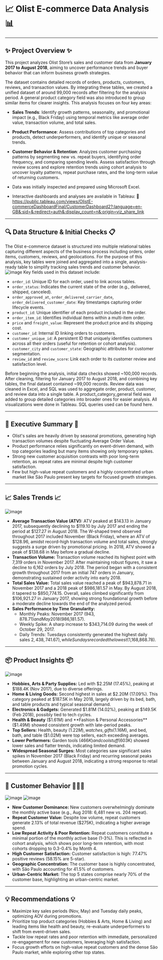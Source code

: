 # 📈 Olist E-commerce Data Analysis 📊

---

## ✨ Project Overview ✨

This project analyzes Olist Store’s sales and customer data from **January 2017 to August 2018**, aiming to uncover performance trends and buyer behavior that can inform business growth strategies.

The dataset contains detailed records of orders, products, customers, reviews, and transaction values. By integrating these tables, we created a unified dataset of around 99,000 records after filtering for the analysis period. A general product category field was also introduced to group similar items for clearer insights. This analysis focuses on four key areas:
* **Sales Trends**: Identify growth patterns, seasonality, and promotional impact (e.g., Black Friday) using temporal metrics like average order value, transaction volume, and total sales.
* **Product Performance**: Assess contributions of top categories and products, detect underperformers, and identify unique or seasonal trends.
* **Customer Behavior & Retention**: Analyzes customer purchasing patterns by segmenting new vs. repeat buyers, identifying order frequency, and comparing spending levels. Assess satisfaction through review scores and explore retention trends using cohort analysis to uncover loyalty patterns, repeat purchase rates, and the long-term value of returning customers.

* Data was initially inspected and prepared using Microsoft Excel.
* Interactive dashboards and analyses are available in Tableau: 🔗 https://public.tableau.com/views/OlistE-commerceDashboardFinal/CustomerDashboard2?:language=en-GB&:sid=&:redirect=auth&:display_count=n&:origin=viz_share_link

---

## 🔍 Data Structure & Initial Checks 📋

The Olist e-commerce dataset is structured into multiple relational tables capturing different aspects of the business process including orders, order items, customers, reviews, and geolocations. For the purpose of this analysis, key tables were joined and aggregated into a single, analysis-ready table to simplify tracking sales trends and customer behavior.
![image](https://github.com/user-attachments/assets/8aa2551b-d973-4daf-9602-1881825ae8e4)
Key fields used in this dataset include:

* `order_id`: Unique ID for each order, used to link across tables.
* `order_status`: Indicates the current state of the order (e.g., delivered, shipped, canceled).
* `order_approved_at`, `order_delivered_carrier_date`, `order_delivered_customer_date`: Key timestamps capturing order lifecycle events.
* `product_id`: Unique identifier of each product included in the order.
* `order_item_id`: Identifies individual items within a multi-item order.
* `price` and `freight_value`: Represent the product price and its shipping cost.
* `customer_id`: Internal ID linking orders to customers.
* `customer_unique_id`: A persistent ID that uniquely identifies customers across all their orders (useful for retention or cohort analysis).
* `customer_city` and `customer_state`: Geographic attributes for customer segmentation.
* `review_id` and `review_score`: Link each order to its customer review and satisfaction level.

Before beginning the analysis, initial data checks showed ~100,000 records. After cleaning, filtering for January 2017 to August 2018, and combining key tables, the final dataset contained ~99,000 records. Review data was cleaned in Excel, and SQL was used to aggregate order, product, customer, and review data into a single table. A product_category_general field was added to group detailed categories into broader ones for easier analysis. All visualizations were done in Tableau. SQL queries used can be found here.

---

## 🌟 Executive Summary 🌟

* Olist's sales are heavily driven by seasonal promotions, generating high transaction volumes despite fluctuating Average Order Value.
* Product performance relies significantly on event-driven demand, with top categories leading but many items showing only temporary spikes.
* Strong new customer acquisition contrasts with poor long-term retention, as repeat rates are minimal despite high customer satisfaction.
* Few but high-value repeat customers and a highly concentrated urban market like São Paulo present key targets for focused growth strategies.

---

## 📈 Sales Trends 📈
![image](https://github.com/user-attachments/assets/383c3187-4e16-44c7-963d-b0c0473f2323)
* **Average Transaction Value (ATV):** ATV peaked at $143.13 in January 2017, subsequently declining to $119.10 by July 2017 and ending the period at $127.27 in August 2018. The W-shaped trend observed throughout 2017 included November (Black Friday), where an ATV of $128.96, amidst record-high transaction volume and total sales, strongly suggests a surge driven by promotional pricing. In 2018, ATV showed a peak of $138.68 in May before a gradual decline.
* **Transaction Volume:** Transaction volume reached its highest point with 7,319 orders in November 2017. After maintaining robust figures, it saw a decline to 6,162 orders by July 2018. The period began with a consistent growth throughout 2017 from an initial 747 orders in January, demonstrating sustained order activity into early 2018.
* **Total Sales Value:** Total sales value reached a peak of $943,878.71 in November 2017 and a 2018 peak of $986,181.57 in May. By August 2018, it tapered to $850,774.15. Overall, sales climbed significantly from $106,921.27 in January 2017, showing strong foundational growth before a moderate decline towards the end of the analyzed period.
* **Sales Performance by Time Granularity:**
    * Monthly Peaks: November 2017 ($943,878.71) and May 2018 ($986,181.57).
    * Weekly Spike: A sharp increase to $343,714.09 during the week of October 29, 2017.
    * Daily Trends: Tuesdays consistently generated the highest daily sales $2,438,741.67), while Sundays recorded the lowest ($1,168,868.78).

---

## 📦 Product Insights 📦
![image](https://github.com/user-attachments/assets/0f1cd55e-26b7-492f-b1fe-9ce52d39dfa1)
* **Hobbies, Arts & Party Supplies:** Led with $2.25M (17.45%), peaking at $188.4K (Nov 2017), due to diverse offerings.
* **Home & Living Goods:** Second highest in sales at $2.20M (17.09%). This category peaked at $187.5K in May 2018, largely driven by its bed, bath, and table products and typical seasonal demand.
* **Electronics & Gadgets:** Generated $1.81M (14.02%), peaking at $149.5K (Feb 2018), possibly tied to tech cycles.
* **Health & Beauty** ($1.61M) and **Fashion & Personal Accessories** ($1.49M) showed consistent growth with late-period peaks.
* **Top Sellers:** Health, beauty ($1.22M), watches, gifts ($1.16M), and bed, bath, and table ($1.02M) were top sellers, each exceeding averages.
* **Lower Performers:** Garden tools ($466K) and cool stuff ($603K) showed lower sales and flatter trends, indicating limited demand.
* **Widespread Seasonal Surges:** Most categories saw significant sales spikes in November 2017 (Black Friday) and recurring seasonal peaks between January and August 2018, indicating a strong response to retail promotion cycles.

---

## 🤝 Customer Behavior 🧑‍🤝‍🧑
![image](https://github.com/user-attachments/assets/fd519516-34c9-4e30-9146-2f7b138f71d0)
![image](https://github.com/user-attachments/assets/16bf883b-03d1-47ad-8c1c-7510d91f06d6)
* **New Customer Dominance:** New customers overwhelmingly dominate the monthly active base (e.g., Aug 2018: 6,481 new vs. 204 repeat).
* **Repeat Customer Value:** Despite low volume, repeat customers generate 2.13% of total revenue ($275K), indicating a higher average spend.
* **Low Repeat Activity & Poor Retention:** Repeat customers constitute a minimal portion of the monthly active base (1-3%). This is reflected in cohort analysis, which shows poor long-term retention, with most cohorts dropping to 0.3-0.4% by Month 4.
* **High Customer Satisfaction:** Customer satisfaction is high: 77.47% positive reviews (58.15% are 5-star).
* **Geographic Concentration:** The customer base is highly concentrated, with São Paulo accounting for 41.5% of customers.
* **Urban-Centric Market:** The top 5 states comprise nearly 70% of the customer base, highlighting an urban-centric market.

---

## 💡 Recommendations 💡

* Maximize key sales periods (Nov, May) and Tuesday daily peaks, optimizing AOV during promotions.
* Prioritize top product categories (Hobbies & Arts, Home & Living) and leading items like health and beauty, re-evaluate underperformers to shift from event-driven sales.
* Tackle low repeat rates and poor retention with immediate, personalized re-engagement for new customers, leveraging high satisfaction.
* Focus growth efforts on high-value repeat customers and the dense São Paulo market, while exploring other top states.
